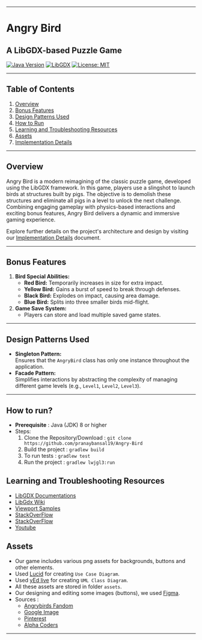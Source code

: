 

---

# Angry Bird
## A LibGDX-based Puzzle Game

[![Java Version](https://img.shields.io/badge/JDK-8%2B-blue.svg)](https://www.oracle.com/java/technologies/javase-downloads.html)
[![LibGDX](https://img.shields.io/badge/LibGDX-v1.10.0-green.svg)](https://libgdx.com/)
[![License: MIT](https://img.shields.io/badge/License-MIT-yellow.svg)](LICENSE)

---


## Table of Contents

1. [Overview](#overview)
2. [Bonus Features](#bonus-features)
3. [Design Patterns Used](#design-patterns-used)
4. [How to Run](#how-to-run)
5. [Learning and Troubleshooting Resources](#learning-and-troubleshooting-resources)
6. [Assets](#assets)
7. [Implementation Details](#implementation-details)

---



## Overview

Angry Bird is a modern reimagining of the classic puzzle game, developed using the LibGDX framework. In this game, players use a slingshot to launch birds at structures built by pigs. The objective is to demolish these structures and eliminate all pigs in a level to unlock the next challenge. Combining engaging gameplay with physics-based interactions and exciting bonus features, Angry Bird delivers a dynamic and immersive gaming experience.

Explore further details on the project's architecture and design by visiting our [Implementation Details](implementation.md) document.

---

## Bonus Features

1. **Bird Special Abilities:**
   - **Red Bird:** Temporarily increases in size for extra impact.
   - **Yellow Bird:** Gains a burst of speed to break through defenses.
   - **Black Bird:** Explodes on impact, causing area damage.
   - **Blue Bird:** Splits into three smaller birds mid-flight.
2. **Game Save System:**
   - Players can store and load multiple saved game states.

---

## Design Patterns Used

- **Singleton Pattern:**  
  Ensures that the `AngryBird` class has only one instance throughout the application.
- **Facade Pattern:**  
  Simplifies interactions by abstracting the complexity of managing different game levels (e.g., `Level1`, `Level2`, `Level3`).

---

## How to run?

- **Prerequisite** : Java (JDK) 8 or higher
- Steps:
  1. Clone the Repository/Download : `git clone https://github.com/pranaybansal19/Angry-Bird`
  2. Build the project : `gradlew build`
  3. To run tests : `gradlew test`
  4. Run the project : `gradlew lwjgl3:run`

## Learning and Troubleshooting Resources

- [LibGDX Documentations](https://libgdx.com/dev/)
- [LibGdx Wiki](https://libgdx.com/wiki/)
- [Viewport Samples](https://github.com/raeleus/viewports-sample-project)
- [StackOverFlow](https://stackoverflow.com/questions/22295329/understanding-libgdx)
- [StackOverFlow](https://stackoverflow.com/questions/29044249/rendering-box2d-in-libgdx)
- [Youtube](https://www.youtube.com/playlist?list=PLZm85UZQLd2SXQzsF-a0-pPF6IWDDdrXt)


## Assets

- Our game includes various png assets for backgrounds, buttons and other elements.
- Used [Lucid](https://lucid.app/lucidchart/79b72177-ccb6-4f25-be26-365dfdecdd85/edit?viewport_loc=-3870%2C-8403%2C10618%2C4962%2C0_0&invitationId=inv_e58603ce-446b-4cb5-94d1-4fe7cb6f51d0) for creating `Use Case Diagram`.
- Used [yEd live](https://www.yworks.com/yed-live/) for creating `UML Class Diagram`.
- All these assets are stored in folder `assets`.
- Our designing and editing some images (buttons), we used [Figma](https://www.figma.com/design/IN7LS8BFa3v7RioKOIFJKJ/Untitled?node-id=0-1&t=JUDTK7d5C3WuQ8dL-1).
- Sources :
  - [Angrybirds Fandom](https://angrybirds.fandom.com/wiki/Angry_Birds_(game)/Gallery#Images)
  - [Google Image](https://images.app.goo.gl/Ac88ch2FmWGVgozp9)
  - [Pinterest](https://www.pinterest.com/deedeetidd/angry-birds-wallpaper/)
  - [Alpha Coders](https://alphacoders.com/angry-birds)


---

 



